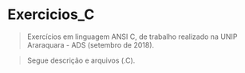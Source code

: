 # Exercicios_C

> Exercícios em linguagem ANSI C, de trabalho realizado na UNIP Araraquara - ADS (setembro de 2018).

> Segue descrição e arquivos (.C).


